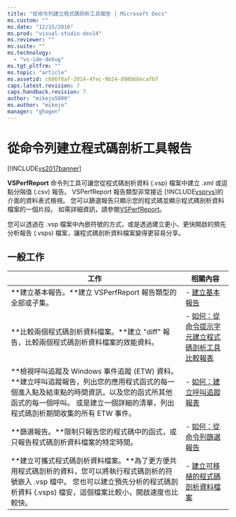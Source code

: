 ```yaml
---
title: "從命令列建立程式碼剖析工具報告 | Microsoft Docs"
ms.custom: ""
ms.date: "12/15/2016"
ms.prod: "visual-studio-dev14"
ms.reviewer: ""
ms.suite: ""
ms.technology: 
  - "vs-ide-debug"
ms.tgt_pltfrm: ""
ms.topic: "article"
ms.assetid: c886f8af-2014-4fec-9b24-d98b68ecafb7
caps.latest.revision: 7
caps.handback.revision: 7
author: "mikejo5000"
ms.author: "mikejo"
manager: "ghogen"
---
```

# 從命令列建立程式碼剖析工具報告
[!INCLUDE[vs2017banner](../code-quality/includes/vs2017banner.md)]

**VSPerfReport** 命令列工具可讓您從程式碼剖析資料 \(.vsp\) 檔案中建立 .xml 或逗點分隔值 \(.csv\) 報告。  VSPerfReport 報告類型非常接近 [!INCLUDE[vsprvs](../code-quality/includes/vsprvs_md.md)]的介面的資料表式檢視。  您可以篩選報告只顯示您的程式碼並顯示程式碼剖析資料檔案的一個片段。  如需詳細資訊，請參閱[VSPerfReport](../profiling/vsperfreport.md)。  
  
 您可以透過在 .vsp 檔案中內嵌符號的方式，或是透過建立更小、更快開啟的預先分析報告 \(.vsps\) 檔案，讓程式碼剖析資料檔案變得更容易分享。  
  
## 一般工作  
  
|工作|相關內容|  
|--------|----------|  
|**建立基本報告。**建立 VSPerfReport 報告類型的全部或子集。|-   [建立基本報告](../profiling/creating-basic-profiling-reports-from-the-command-line.md)|  
|**比較兩個程式碼剖析資料檔案。**建立 "diff" 報告，比較兩個程式碼剖析資料檔案的效能資料。|-   [如何：從命令提示字元建立程式碼剖析工具比較報表](../profiling/how-to-create-a-profiler-comparison-report-from-a-command-prompt.md)|  
|**檢視呼叫追蹤及 Windows 事件追蹤 \(ETW\) 資料。**建立呼叫追蹤報告，列出您的應用程式函式的每一個進入點及結束點的時間資訊，以及您的函式所其他函式的每一個呼叫。  或是建立一個詳細的清單，列出程式碼剖析期間收集的所有 ETW 事件。|-   [如何：建立呼叫追蹤報表](../profiling/how-to-create-a-profiling-tools-call-trace-report.md)|  
|**篩選報告。**限制只報告您的程式碼中的函式，或只報告程式碼剖析資料檔案的特定時間。|-   [如何：從命令列篩選報告](../profiling/how-to-filter-reports-from-the-command-line.md)|  
|**建立可攜式程式碼剖析資料檔案。**為了更方便共用程式碼剖析的資料，您可以將執行程式碼剖析的符號嵌入 .vsp 檔中。  您也可以建立預先分析的程式碼剖析資料 \(.vsps\) 檔安，這個檔案比較小，開啟速度也比較快。|-   [建立可移植的程式碼剖析資料檔案](../profiling/creating-portable-profiling-data-files-from-the-command-line.md)|
